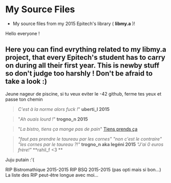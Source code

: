 # My Source Files
* My source files from my 2015 Epitech's library ( **libmy.a** )! 

Hello everyone !

Here you can find evrything related to my libmy.a project, that every Epitech's student has to carry on during all their first year.
This is newby stuff so don't judge too harshly !
Don't be afraid to take a look :)
-
Jeune nageur de piscine, si tu veux eviter le -42 github, ferme tes yeux et passe ton chemin
>*C'est à la norme alors fuck !*"
                              **uberti_l 2015**

>"*Ah ouais lourd !*"
                              **trogno_n 2015**

>"*La bistro, tiens ça mange pas de pain*"
[Tiens prends ça](http://image.noelshack.com/fichiers/2015/44/1446408471-la-bistro.jpg)

>*"faut pas prendre le taureau par les cornes"*
>*"non c'est le contraire"*
>*"les cornes par le taureau ?!"*
                              **trogno_n aka legéni 2015**
>*"J'ai 0 euros frère!"* **rahil_f <3 **

Juju putain :'(

RIP Bistromathique 2015-2015
RIP BSQ 2015-2015 (pas opti mais si bon...)
La liste des RIP peut-être longue avec moi...
